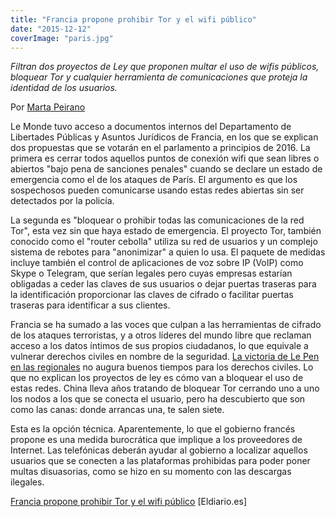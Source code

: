 ```yaml
---
title: "Francia propone prohibir Tor y el wifi público"
date: "2015-12-12"
coverImage: "paris.jpg"
---
```


_Filtran dos proyectos de Ley que proponen multar el uso de wifis públicos, bloquear Tor y cualquier herramienta de comunicaciones que proteja la identidad de los usuarios._

Por [Marta Peirano](https://twitter.com/minipetite "Twitter")

Le Monde tuvo acceso a documentos internos del Departamento de Libertades Públicas y Asuntos Jurídicos de Francia, en los que se explican dos propuestas que se votarán en el parlamento a principios de 2016. La primera es cerrar todos aquellos puntos de conexión wifi que sean libres o abiertos "bajo pena de sanciones penales" cuando se declare un estado de emergencia como el de los ataques de París. El argumento es que los sospechosos pueden comunicarse usando estas redes abiertas sin ser detectados por la policía.

La segunda es "bloquear o prohibir todas las comunicaciones de la red Tor", esta vez sin que haya estado de emergencia. El proyecto Tor, también conocido como el "router cebolla" utiliza su red de usuarios y un complejo sistema de rebotes para "anonimizar" a quien lo usa. El paquete de medidas incluye también el control de aplicaciones de voz sobre IP (VoIP) como Skype o Telegram, que serían legales pero cuyas empresas estarían obligadas a ceder las claves de sus usuarios o dejar puertas traseras para la identificación proporcionar las claves de cifrado o facilitar puertas traseras para identificar a sus clientes.

Francia se ha sumado a las voces que culpan a las herramientas de cifrado de los ataques terroristas, y a otros líderes del mundo libre que reclaman acceso a los datos íntimos de sus propios ciudadanos, lo que equivale a vulnerar derechos civiles en nombre de la seguridad. [La victoria de Le Pen en las regionales](http://www.eldiario.es/internacional/Frente-Nacional-Pen-Francia-proyecciones_0_459854484.html) no augura buenos tiempos para los derechos civiles. Lo que no explican los proyectos de ley es cómo van a bloquear el uso de estas redes. China lleva años tratando de bloquear Tor cerrando uno a uno los nodos a los que se conecta el usuario, pero ha descubierto que son como las canas: donde arrancas una, te salen siete.

Esta es la opción técnica. Aparentemente, lo que el gobierno francés propone es una medida burocrática que implique a los proveedores de Internet. Las telefónicas deberán ayudar al gobierno a localizar aquellos usuarios que se conecten a las plataformas prohibidas para poder poner multas disuasorias, como se hizo en su momento con las descargas ilegales.

[Francia propone prohibir Tor y el wifi público](http://www.eldiario.es/cultura/tecnologia/privacidad/Francia-propone-prohibir-Tor-publico_0_460204302.html) \[Eldiario.es\]
